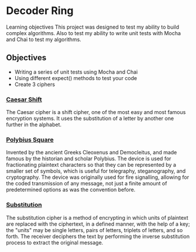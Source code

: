 # Decoder Ring

Learning objectives
This project was designed to test my ability to build complex algorithms. Also to test my ability to write unit tests with Mocha and Chai to test my algorithms.

## Objectives
* Writing a series of unit tests using Mocha and Chai
* Using different expect() methods to test your code
* Create 3 ciphers

### [Caesar Shift](https://en.wikipedia.org/wiki/Caesar_cipher)

The Caesar cipher is a shift cipher, one of the most easy and most famous encryption systems. It uses the substitution of a letter by another one further in the alphabet.

### [Polybius Square](https://en.wikipedia.org/wiki/Polybius_square)

Invented by the ancient Greeks Cleoxenus and Democleitus, and made famous by the historian and scholar Polybius. The device is used for fractionating plaintext characters so that they can be represented by a smaller set of symbols, which is useful for telegraphy, steganography, and cryptography. The device was originally used for fire signalling, allowing for the coded transmission of any message, not just a finite amount of predetermined options as was the convention before.

### [Substitution](https://en.wikipedia.org/wiki/Substitution_cipher)

The substitution cipher is a method of encrypting in which units of plaintext are replaced with the ciphertext, in a defined manner, with the help of a key; the "units" may be single letters, pairs of letters, triplets of letters, and so forth. The receiver deciphers the text by performing the inverse substitution process to extract the original message.
